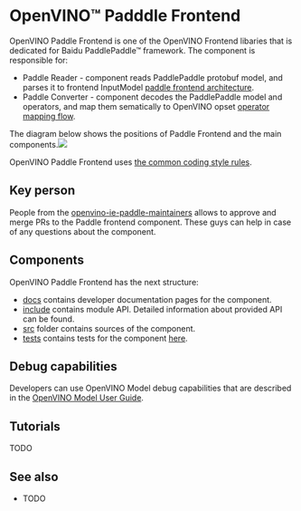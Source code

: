 # OpenVINO™ Padddle Frontend

OpenVINO Paddle Frontend is one of the OpenVINO Frontend libaries that is dedicated for Baidu PaddlePaddle™ framework. 
The component is responsible for:
 * Paddle Reader - component reads PaddlePaddle protobuf model, and parses it to frontend InputModel [paddle frontend architecture](./docs/paddle_frontend_architecture.md).
 * Paddle Converter - component decodes the PaddlePaddle model and operators, and map them sematically to OpenVINO opset [operator mapping flow](./docs/operation_mapping_flow.md).

The diagram below shows the positions of Paddle Frontend and the main components.![](./docs/img/PaddleFrontendPositioning.PNG)

OpenVINO Paddle Frontend uses [the common coding style rules](../../docs/dev/coding_style.md).

## Key person

People from the [openvino-ie-paddle-maintainers](https://github.com/orgs/openvinotoolkit/teams/openvino-ie-paddle-maintainers) allows to approve and merge PRs to the Paddle frontend component. These guys can help in case of any questions about the component.

## Components

OpenVINO Paddle Frontend has the next structure:
 * [docs](./docs) contains developer documentation pages for the component.
 * [include](./include) contains module API. Detailed information about provided API can be found.
 * [src](./src) folder contains sources of the component.
 * [tests](./tests) contains tests for the component [here](docs/tests.md).

## Debug capabilities

Developers can use OpenVINO Model debug capabilities that are described in the [OpenVINO Model User Guide](https://docs.openvino.ai/nightly/openvino_docs_OV_UG_Model_Representation.html#model-debug-capabilities).

## Tutorials
  TODO

## See also
 * TODO
